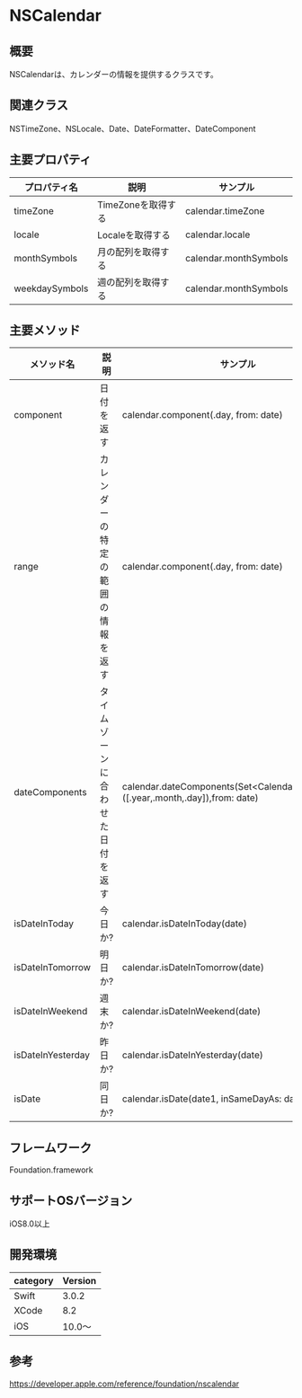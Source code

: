 # NSCalendar

## 概要
NSCalendarは、カレンダーの情報を提供するクラスです。

## 関連クラス
NSTimeZone、NSLocale、Date、DateFormatter、DateComponent

## 主要プロパティ

|プロパティ名|説明|サンプル|
|---|---|---|
|timeZone | TimeZoneを取得する | calendar.timeZone |
|locale | Localeを取得する | calendar.locale |
|monthSymbols | 月の配列を取得する | calendar.monthSymbols |
|weekdaySymbols | 週の配列を取得する | calendar.monthSymbols |


## 主要メソッド
|メソッド名|説明|サンプル|
|---|---|---|
|component | 日付を返す | calendar.component(.day, from: date) |
|range | カレンダーの特定の範囲の情報を返す | calendar.component(.day, from: date) |
|dateComponents | タイムゾーンに合わせた日付を返す | calendar.dateComponents(Set\<Calendar.Component\>([.year,.month,.day]),from: date) |
| isDateInToday | 今日か? | calendar.isDateInToday(date) |
| isDateInTomorrow | 明日か? | calendar.isDateInTomorrow(date) |
| isDateInWeekend | 週末か? | calendar.isDateInWeekend(date) |
| isDateInYesterday | 昨日か? | calendar.isDateInYesterday(date) |
| isDate | 同日か? | calendar.isDate(date1, inSameDayAs: date2) |

## フレームワーク
Foundation.framework

## サポートOSバージョン
iOS8.0以上

## 開発環境
|category | Version| 
|---|---|
| Swift | 3.0.2 |
| XCode | 8.2 |
| iOS | 10.0〜 |

## 参考
https://developer.apple.com/reference/foundation/nscalendar
